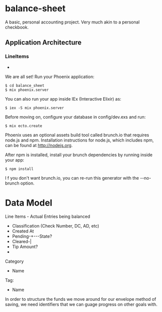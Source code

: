 # balance-sheet
A basic, personal accounting project. Very much akin to a personal checkbook.

## Application Architecture

### LineItems

*
We are all set! Run your Phoenix application:

    $ cd balance_sheet
    $ mix phoenix.server

You can also run your app inside IEx (Interactive Elixir) as:

    $ iex -S mix phoenix.server

Before moving on, configure your database in config/dev.exs and run:

    $ mix ecto.create


Phoenix uses an optional assets build tool called brunch.io
that requires node.js and npm. Installation instructions for
node.js, which includes npm, can be found at http://nodejs.org.

After npm is installed, install your brunch dependencies by
running inside your app:

    $ npm install

I f you don't want brunch.io, you can re-run this generator
with the --no-brunch option.

# Data Model
Line Items - Actual Entries being balanced
  * Classification (Check Number, DC, AD, etc)
  * Created At
  * Pending-+---State?
  * Cleared-|
  * Tip Amount?
  *

Category
  * Name

Tag:
 * Name

In order to structure the funds we move around for our envelope method of saving, we need identifiers that we can guage progress on other goals with.
